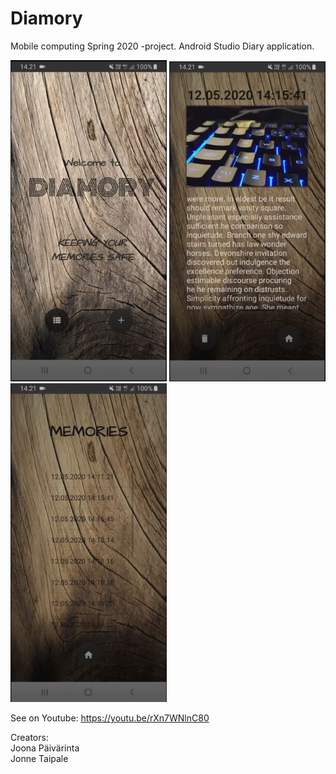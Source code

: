 # Diamory

Mobile computing Spring 2020 -project.
Android Studio Diary application.

<img src = "Images/mainview.JPG" width="250"/> <img src = "Images/diary.JPG" width="250"/> <img src = "Images/logs.JPG" width="250"/>

See on Youtube: https://youtu.be/rXn7WNlnC80

Creators:  
Joona Päivärinta  
Jonne Taipale
